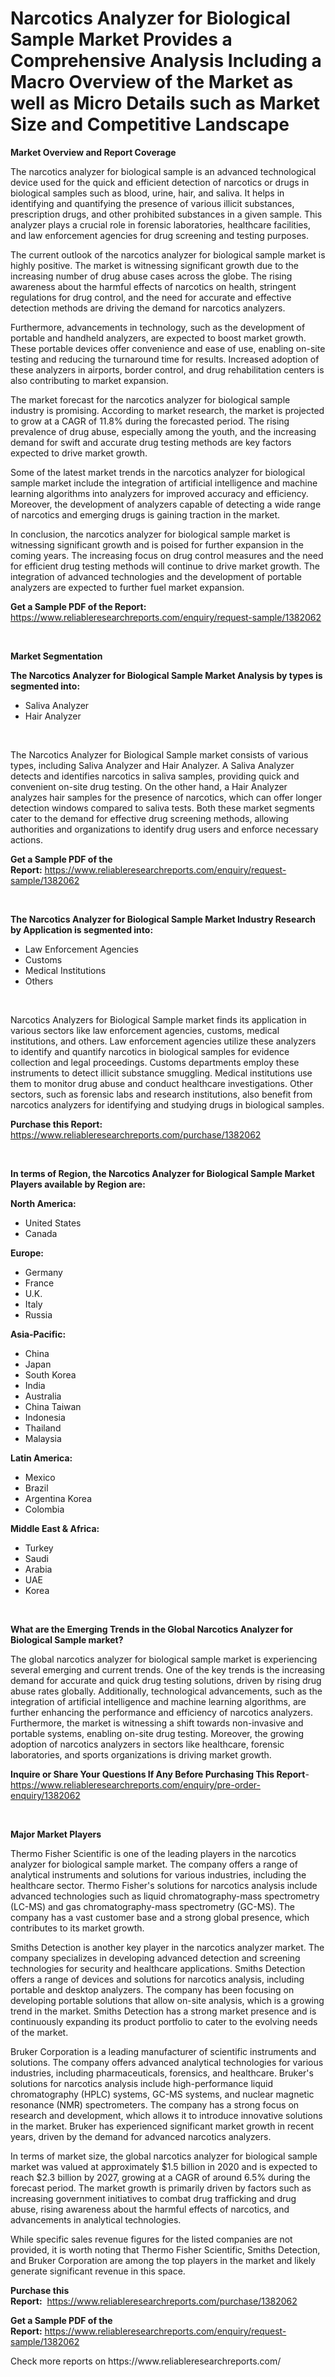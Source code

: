 <p><h1>Narcotics Analyzer for Biological Sample Market Provides a Comprehensive Analysis Including a Macro Overview of the Market as well as Micro Details such as Market Size and Competitive Landscape</h1></p><p><strong>Market Overview and Report Coverage</strong></p>
<p><p>The narcotics analyzer for biological sample is an advanced technological device used for the quick and efficient detection of narcotics or drugs in biological samples such as blood, urine, hair, and saliva. It helps in identifying and quantifying the presence of various illicit substances, prescription drugs, and other prohibited substances in a given sample. This analyzer plays a crucial role in forensic laboratories, healthcare facilities, and law enforcement agencies for drug screening and testing purposes.</p><p>The current outlook of the narcotics analyzer for biological sample market is highly positive. The market is witnessing significant growth due to the increasing number of drug abuse cases across the globe. The rising awareness about the harmful effects of narcotics on health, stringent regulations for drug control, and the need for accurate and effective detection methods are driving the demand for narcotics analyzers.</p><p>Furthermore, advancements in technology, such as the development of portable and handheld analyzers, are expected to boost market growth. These portable devices offer convenience and ease of use, enabling on-site testing and reducing the turnaround time for results. Increased adoption of these analyzers in airports, border control, and drug rehabilitation centers is also contributing to market expansion.</p><p>The market forecast for the narcotics analyzer for biological sample industry is promising. According to market research, the market is projected to grow at a CAGR of 11.8% during the forecasted period. The rising prevalence of drug abuse, especially among the youth, and the increasing demand for swift and accurate drug testing methods are key factors expected to drive market growth.</p><p>Some of the latest market trends in the narcotics analyzer for biological sample market include the integration of artificial intelligence and machine learning algorithms into analyzers for improved accuracy and efficiency. Moreover, the development of analyzers capable of detecting a wide range of narcotics and emerging drugs is gaining traction in the market.</p><p>In conclusion, the narcotics analyzer for biological sample market is witnessing significant growth and is poised for further expansion in the coming years. The increasing focus on drug control measures and the need for efficient drug testing methods will continue to drive market growth. The integration of advanced technologies and the development of portable analyzers are expected to further fuel market expansion.</p></p>
<p><strong>Get a Sample PDF of the Report:</strong> <a href="https://www.reliableresearchreports.com/enquiry/request-sample/1382062">https://www.reliableresearchreports.com/enquiry/request-sample/1382062</a></p>
<p>&nbsp;</p>
<p><strong>Market Segmentation</strong></p>
<p><strong>The Narcotics Analyzer for Biological Sample Market Analysis by types is segmented into:</strong></p>
<p><ul><li>Saliva Analyzer</li><li>Hair Analyzer</li></ul></p>
<p>&nbsp;</p>
<p><p>The Narcotics Analyzer for Biological Sample market consists of various types, including Saliva Analyzer and Hair Analyzer. A Saliva Analyzer detects and identifies narcotics in saliva samples, providing quick and convenient on-site drug testing. On the other hand, a Hair Analyzer analyzes hair samples for the presence of narcotics, which can offer longer detection windows compared to saliva tests. Both these market segments cater to the demand for effective drug screening methods, allowing authorities and organizations to identify drug users and enforce necessary actions.</p></p>
<p><strong>Get a Sample PDF of the Report:</strong>&nbsp;<a href="https://www.reliableresearchreports.com/enquiry/request-sample/1382062">https://www.reliableresearchreports.com/enquiry/request-sample/1382062</a></p>
<p>&nbsp;</p>
<p><strong>The Narcotics Analyzer for Biological Sample Market Industry Research by Application is segmented into:</strong></p>
<p><ul><li>Law Enforcement Agencies</li><li>Customs</li><li>Medical Institutions</li><li>Others</li></ul></p>
<p>&nbsp;</p>
<p><p>Narcotics Analyzers for Biological Sample market finds its application in various sectors like law enforcement agencies, customs, medical institutions, and others. Law enforcement agencies utilize these analyzers to identify and quantify narcotics in biological samples for evidence collection and legal proceedings. Customs departments employ these instruments to detect illicit substance smuggling. Medical institutions use them to monitor drug abuse and conduct healthcare investigations. Other sectors, such as forensic labs and research institutions, also benefit from narcotics analyzers for identifying and studying drugs in biological samples.</p></p>
<p><strong>Purchase this Report:</strong>&nbsp; <a href="https://www.reliableresearchreports.com/purchase/1382062">https://www.reliableresearchreports.com/purchase/1382062</a></p>
<p>&nbsp;</p>
<p><strong>In terms of Region, the Narcotics Analyzer for Biological Sample Market Players available by Region are:</strong></p>
<p>
    <p> <strong> North America: </strong>
        <ul>
            <li>United States</li>
            <li>Canada</li>
        </ul>
        </p> 
    <p> <strong> Europe: </strong>
        <ul>
            <li>Germany</li>
            <li>France</li>
            <li>U.K.</li>
            <li>Italy</li>
            <li>Russia</li>
        </ul>
        </p> 
    <p> <strong> Asia-Pacific: </strong>
        <ul>
            <li>China</li>
            <li>Japan</li>
            <li>South Korea</li>
            <li>India</li>
            <li>Australia</li>
            <li>China Taiwan</li>
            <li>Indonesia</li>
            <li>Thailand</li>
            <li>Malaysia</li>
        </ul>
        </p> 
    <p> <strong> Latin America: </strong>
        <ul>
            <li>Mexico</li>
            <li>Brazil</li>
            <li>Argentina Korea</li>
            <li>Colombia</li>
        </ul>
        </p> 
    <p> <strong> Middle East & Africa: </strong>
        <ul>
            <li>Turkey</li>
            <li>Saudi</li>
            <li>Arabia</li>
            <li>UAE</li>
            <li>Korea</li>
        </ul>
    </p>
    </p>
<p>&nbsp;</p>
<p><strong>What are the Emerging Trends in the Global Narcotics Analyzer for Biological Sample market?</strong></p>
<p><p>The global narcotics analyzer for biological sample market is experiencing several emerging and current trends. One of the key trends is the increasing demand for accurate and quick drug testing solutions, driven by rising drug abuse rates globally. Additionally, technological advancements, such as the integration of artificial intelligence and machine learning algorithms, are further enhancing the performance and efficiency of narcotics analyzers. Furthermore, the market is witnessing a shift towards non-invasive and portable systems, enabling on-site drug testing. Moreover, the growing adoption of narcotics analyzers in sectors like healthcare, forensic laboratories, and sports organizations is driving market growth.</p></p>
<p><strong>Inquire or Share Your Questions If Any Before Purchasing This Report</strong>- <a href="https://www.reliableresearchreports.com/enquiry/pre-order-enquiry/1382062">https://www.reliableresearchreports.com/enquiry/pre-order-enquiry/1382062</a></p>
<p>&nbsp;</p>
<p><strong>Major Market Players</strong></p>
<p><p>Thermo Fisher Scientific is one of the leading players in the narcotics analyzer for biological sample market. The company offers a range of analytical instruments and solutions for various industries, including the healthcare sector. Thermo Fisher's solutions for narcotics analysis include advanced technologies such as liquid chromatography-mass spectrometry (LC-MS) and gas chromatography-mass spectrometry (GC-MS). The company has a vast customer base and a strong global presence, which contributes to its market growth.</p><p>Smiths Detection is another key player in the narcotics analyzer market. The company specializes in developing advanced detection and screening technologies for security and healthcare applications. Smiths Detection offers a range of devices and solutions for narcotics analysis, including portable and desktop analyzers. The company has been focusing on developing portable solutions that allow on-site analysis, which is a growing trend in the market. Smiths Detection has a strong market presence and is continuously expanding its product portfolio to cater to the evolving needs of the market.</p><p>Bruker Corporation is a leading manufacturer of scientific instruments and solutions. The company offers advanced analytical technologies for various industries, including pharmaceuticals, forensics, and healthcare. Bruker's solutions for narcotics analysis include high-performance liquid chromatography (HPLC) systems, GC-MS systems, and nuclear magnetic resonance (NMR) spectrometers. The company has a strong focus on research and development, which allows it to introduce innovative solutions in the market. Bruker has experienced significant market growth in recent years, driven by the demand for advanced narcotics analyzers.</p><p>In terms of market size, the global narcotics analyzer for biological sample market was valued at approximately $1.5 billion in 2020 and is expected to reach $2.3 billion by 2027, growing at a CAGR of around 6.5% during the forecast period. The market growth is primarily driven by factors such as increasing government initiatives to combat drug trafficking and drug abuse, rising awareness about the harmful effects of narcotics, and advancements in analytical technologies.</p><p>While specific sales revenue figures for the listed companies are not provided, it is worth noting that Thermo Fisher Scientific, Smiths Detection, and Bruker Corporation are among the top players in the market and likely generate significant revenue in this space.</p></p>
<p><strong>Purchase this Report:</strong>&nbsp;&nbsp;<a href="https://www.reliableresearchreports.com/purchase/1382062">https://www.reliableresearchreports.com/purchase/1382062</a></p>
<p></p>
<p><strong>Get a Sample PDF of the Report:</strong>&nbsp;<a href="https://www.reliableresearchreports.com/enquiry/request-sample/1382062">https://www.reliableresearchreports.com/enquiry/request-sample/1382062</a></p>
<p>Check more reports on https://www.reliableresearchreports.com/</p>